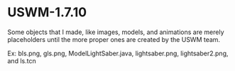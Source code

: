 # USWM-1.7.10

Some objects that I made, like images, models, and animations are merely placeholders until the more proper ones are created by the USWM team.

Ex:		bls.png, gls.png, ModelLightSaber.java, lightsaber.png, lightsaber2.png, and ls.tcn
